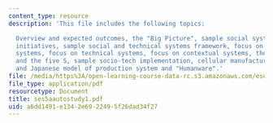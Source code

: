 ```yaml
---
content_type: resource
description: 'This file includes the following topics:

  Overview and expected outcomes, the "Big Picture", sample social system transformation
  initiatives, sample social and technical systems framework, focus on social / organizational
  systems, focus on technical systems, focus on contextual systems, the seven wastes
  and the five S, sample socio-tech implementation, cellular manufacturing socio-tech,
  and Japanese model of production system and "Humanware".'
file: /media/https%3A/open-learning-course-data-rc.s3.amazonaws.com/esd-932-technology-policy-organizations-spring-2005/a6dd1491e1342e6922495f26dad34f27_ses5aautostudy1.pdf
file_type: application/pdf
resourcetype: Document
title: ses5aautostudy1.pdf
uid: a6dd1491-e134-2e69-2249-5f26dad34f27
---
```

